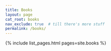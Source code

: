 ```yaml
---
title: Books
layout: page
cat_root: books
nav_exclude: true  # till there's more stuff
permalink: /books/
---
```


{% include list_pages.html pages=site.books %}
